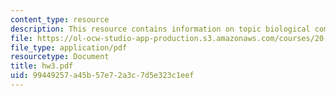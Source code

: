 ```yaml
---
content_type: resource
description: This resource contains information on topic biological computation.
file: https://ol-ocw-studio-app-production.s3.amazonaws.com/courses/20-181-computation-for-biological-engineers-fall-2006/99449257a45b57e72a3c7d5e323c1eef_hw3.pdf
file_type: application/pdf
resourcetype: Document
title: hw3.pdf
uid: 99449257-a45b-57e7-2a3c-7d5e323c1eef
---
```

